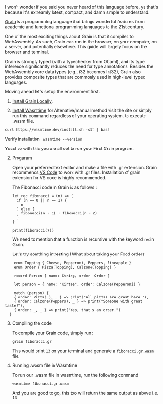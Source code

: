 I won't wonder if you said you never heard of this language before, ya that's because it's extreamly latest, compact, and damn simple to understand.

[Grain](https://grain-lang.org/) is a programming language that brings wonderful features from academic and functional programming languages to the 21st century. 

One of the most exciting things about Grain is that it compiles to WebAssembly. As such, Grain can run in the browser, on your computer, on a server, and potentially elsewhere. This guide will largely focus on the browser and terminal.

Grain is strongly typed (with a typechecker from OCaml), and its type inference significantly reduces the need for type annotations. Besides the WebAssembly core data types (e.g., i32 becomes Int32), Grain also provides composite types that are commonly used in high-level typed languages. 

Moving ahead let's setup the environment first.

1. [Install Grain Locally](https://grain-lang.org/docs/getting_grain).

2. [Install Wasmtime](https://wasmtime.dev/) for Altenative/manual method visit the site or simply run this command regardless of your operating system. to execute .wasm file. 
```
curl https://wasmtime.dev/install.sh -sSf | bash
```
Verify installation 
` wasmtime --version`

Yuss! so with this you are all set to run your First Grain program.

2. Progaram
    
    Open your preferred text editor and make a file with .gr extension. Grain recommends [VS Code](https://code.visualstudio.com/docs/setup/setup-overview) to work with .gr files. Installation of grain extension for VS code is highly recommended.
    
    The Fibonacci code in Grain is as follows :
    
    ```
    let rec fibonacci = (n) => {
      if (n == 0 || n == 1) {
        n
      } else {
        fibonacci(n - 1) + fibonacci(n - 2)
      }
    }
    
    print(fibonacci(7))
    ```
    
    We need to mention that a function is recursive with the keyword `rec`in Grain.

    Let's try somthing intresting ! What about taking  your Food orders 
```
    enum Topping { Cheese, Pepperoni, Peppers, Pineapple }
    enum Order { Pizza(Topping), Calzone(Topping) }

    record Person { name: String, order: Order }

    let person = { name: "Kirtee", order: Calzone(Pepperoni) }

    match (person) {
    { order: Pizza(_), _ } => print("All pizzas are great here."),
    { order: Calzone(Peppers), _ } => print("Someone with great taste!"),
    { order: _, _ } => print("Yep, that's an order.")
  }
```
  
3. Compiling the code
    
    To compile your Grain code, simply run :
    
    ```
    grain fibonacci.gr
    ```
    
    This would print `13` on your terminal and generate a `fibonacci.gr.wasm` file.
    

4. Running .wasm file in Wasmtime
    
    To run our .wasm file in wasmtime, run the following command
    
    ```
    wasmtime fibonacci.gr.wasm
    ```
    And you are good to go, this too will return the same output as above i.e. `13`

